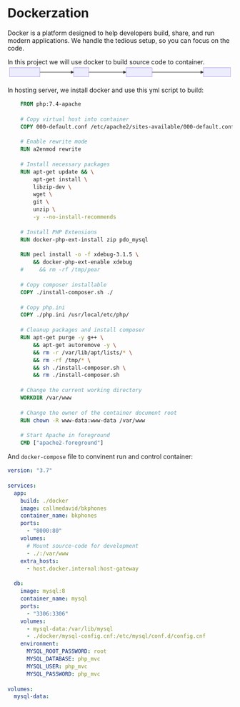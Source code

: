 # Dockerzation

Docker is a platform designed to help developers build, share, and run modern applications. We handle the tedious setup, so you can focus on the code.

In this project we will use docker to build source code to container.
![Diagram of the CI-CD pipe line](pipe-line.svg)

In hosting server, we install docker and use this yml script to build:

```dockerfile
    FROM php:7.4-apache

    # Copy virtual host into container
    COPY 000-default.conf /etc/apache2/sites-available/000-default.conf

    # Enable rewrite mode
    RUN a2enmod rewrite

    # Install necessary packages
    RUN apt-get update && \
        apt-get install \
        libzip-dev \
        wget \
        git \
        unzip \
        -y --no-install-recommends

    # Install PHP Extensions
    RUN docker-php-ext-install zip pdo_mysql

    RUN pecl install -o -f xdebug-3.1.5 \
        && docker-php-ext-enable xdebug
    #     && rm -rf /tmp/pear

    # Copy composer installable
    COPY ./install-composer.sh ./

    # Copy php.ini
    COPY ./php.ini /usr/local/etc/php/

    # Cleanup packages and install composer
    RUN apt-get purge -y g++ \
        && apt-get autoremove -y \
        && rm -r /var/lib/apt/lists/* \
        && rm -rf /tmp/* \
        && sh ./install-composer.sh \
        && rm ./install-composer.sh

    # Change the current working directory
    WORKDIR /var/www

    # Change the owner of the container document root
    RUN chown -R www-data:www-data /var/www

    # Start Apache in foreground
    CMD ["apache2-foreground"]
```

And `docker-compose` file to convinent run and control container:

```yml
version: "3.7"

services:
  app:
    build: ./docker
    image: callmedavid/bkphones
    container_name: bkphones
    ports:
      - "8000:80"
    volumes:
      # Mount source-code for development
      - ./:/var/www
    extra_hosts:
      - host.docker.internal:host-gateway
      
  db:
    image: mysql:8
    container_name: mysql
    ports:
      - "3306:3306"
    volumes:
      - mysql-data:/var/lib/mysql
      - ./docker/mysql-config.cnf:/etc/mysql/conf.d/config.cnf
    environment:
      MYSQL_ROOT_PASSWORD: root
      MYSQL_DATABASE: php_mvc
      MYSQL_USER: php_mvc
      MYSQL_PASSWORD: php_mvc

volumes:
  mysql-data:
```